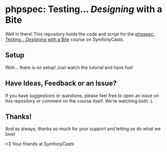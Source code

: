 # phpspec: Testing... *Designing* with a Bite

Well hi there! This repository holds the code and script
for the [phpspec: Testing... *Designing* with a Bite](https://symfonycasts.com/screencast/phpspec) course on SymfonyCasts.

## Setup

Woh... there is *no* setup! Just watch the tutorial and have fun!

## Have Ideas, Feedback or an Issue?

If you have suggestions or questions, please feel free to
open an issue on this repository or comment on the course
itself. We're watching both :).

## Thanks!

And as always, thanks so much for your support and letting
us do what we love!

<3 Your friends at SymfonyCasts
